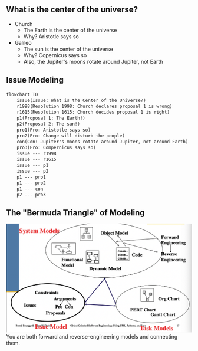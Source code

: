 
## What is the center of the universe?
- Church
    - The Earth is the center of the universe
    - Why? Aristotle says so
- Galileo
    - The sun is the center of the universe
    - Why? Copernicus says so
    - Also, the Jupiter's moons rotate around Jupiter, not Earth
## Issue Modeling
```mermaid
flowchart TD
    issue(Issue: What is the Center of the Universe?)
    r1998(Resolution 1998: Church declares proposal 1 is wrong)
    r1615(Resolution 1615: Church decides proposal 1 is right)
    p1(Proposal 1: The Earth!)
    p2(Proposal 2: The sun!)
    pro1(Pro: Aristotle says so)
    pro2(Pro: Change will disturb the people)
    con(Con: Jupiter's moons rotate around Jupiter, not around Earth)
    pro3(Pro: Compernicus says so)
    issue --- r1998
    issue --- r1615
    issue --- p1
    issue --- p2
    p1 --- pro1
    p1 --- pro2
    p1 --- con
    p2 --- pro3
```
## The "Bermuda Triangle" of Modeling
![](/assets/images/2022-01-13-14-26-04.png)
You are both forward and reverse-engineering models and connecting them.